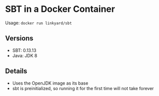 SBT in a Docker Container
=========================

Usage: `docker run linkyard/sbt`

Versions
--------
* SBT: 0.13.13
* Java: JDK 8

Details
-------
* Uses the OpenJDK image as its base
* sbt is preinitialized, so running it for the first time will not take forever
